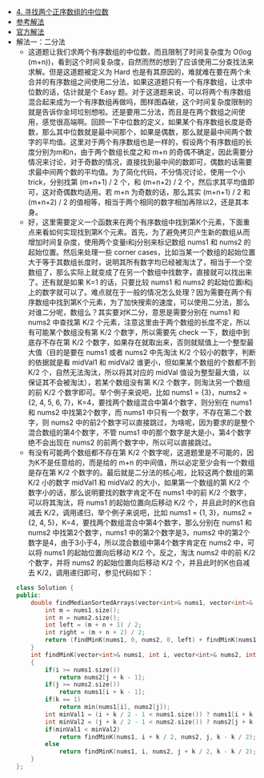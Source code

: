 - [4. 寻找两个正序数组的中位数](https://leetcode-cn.com/problems/median-of-two-sorted-arrays/)
- [参考解法](https://www.cnblogs.com/grandyang/p/4465932.html)
- [官方解法](https://leetcode-cn.com/problems/median-of-two-sorted-arrays/solution/xiang-xi-tong-su-de-si-lu-fen-xi-duo-jie-fa-by-w-2/)
- 解法一：二分法
    + 这道题让我们求两个有序数组的中位数，而且限制了时间复杂度为 O(log (m+n))，看到这个时间复杂度，自然而然的想到了应该使用二分查找法来求解。但是这道题被定义为 Hard 也是有其原因的，难就难在要在两个未合并的有序数组之间使用二分法，如果这道题只有一个有序数组，让求中位数的话，估计就是个 Easy 题。对于这道题来说，可以将两个有序数组混合起来成为一个有序数组再做吗，图样图森破，这个时间复杂度限制的就是告诉你金坷垃别想啦。还是要用二分法，而且是在两个数组之间使用，感觉很高端啊。回顾一下中位数的定义，如果某个有序数组长度是奇数，那么其中位数就是最中间那个，如果是偶数，那么就是最中间两个数字的平均值。这里对于两个有序数组也是一样的，假设两个有序数组的长度分别为m和n，由于两个数组长度之和 m+n 的奇偶不确定，因此需要分情况来讨论，对于奇数的情况，直接找到最中间的数即可，偶数的话需要求最中间两个数的平均值。为了简化代码，不分情况讨论，使用一个小 trick，分别找第 (m+n+1) / 2 个，和 (m+n+2) / 2 个，然后求其平均值即可，这对奇偶数均适用。若 m+n 为奇数的话，那么其实 (m+n+1) / 2 和 (m+n+2) / 2 的值相等，相当于两个相同的数字相加再除以2，还是其本身。
    + 好，这里需要定义一个函数来在两个有序数组中找到第K个元素，下面重点来看如何实现找到第K个元素。首先，为了避免拷贝产生新的数组从而增加时间复杂度，使用两个变量i和j分别来标记数组 nums1 和 nums2 的起始位置。然后来处理一些 corner cases，比如当某一个数组的起始位置大于等于其数组长度时，说明其所有数字均已经被淘汰了，相当于一个空数组了，那么实际上就变成了在另一个数组中找数字，直接就可以找出来了。还有就是如果 K=1 的话，只要比较 nums1 和 nums2 的起始位置i和j上的数字就可以了。难点就在于一般的情况怎么处理？因为需要在两个有序数组中找到第K个元素，为了加快搜索的速度，可以使用二分法，那么对谁二分呢，数组么？其实要对K二分，意思是需要分别在 nums1 和 nums2 中查找第 K/2 个元素，注意这里由于两个数组的长度不定，所以有可能某个数组没有第 K/2 个数字，所以需要先 check 一下，数组中到底存不存在第 K/2 个数字，如果存在就取出来，否则就赋值上一个整型最大值（目的是要在 nums1 或者 nums2 中先淘汰 K/2 个较小的数字，判断的依据就是看 midVal1 和 midVal2 谁更小，但如果某个数组的个数都不到 K/2 个，自然无法淘汰，所以将其对应的 midVal 值设为整型最大值，以保证其不会被淘汰），若某个数组没有第 K/2 个数字，则淘汰另一个数组的前 K/2 个数字即可。举个例子来说吧，比如 nums1 = {3}，nums2 = {2, 4, 5, 6, 7}，K=4，要找两个数组混合中第4个数字，则分别在 nums1 和 nums2 中找第2个数字，而 nums1 中只有一个数字，不存在第二个数字，则 nums2 中的前2个数字可以直接跳过，为啥呢，因为要求的是整个混合数组的第4个数字，不管 nums1 中的那个数字是大是小，第4个数字绝不会出现在 nums2 的前两个数字中，所以可以直接跳过。
    + 有没有可能两个数组都不存在第 K/2 个数字呢，这道题里是不可能的，因为K不是任意给的，而是给的 m+n 的中间值，所以必定至少会有一个数组是存在第 K/2 个数字的。最后就是二分法的核心啦，比较这两个数组的第 K/2 小的数字 midVal1 和 midVal2 的大小，如果第一个数组的第 K/2 个数字小的话，那么说明要找的数字肯定不在 nums1 中的前 K/2 个数字，可以将其淘汰，将 nums1 的起始位置向后移动 K/2 个，并且此时的K也自减去 K/2，调用递归，举个例子来说吧，比如 nums1 = {1, 3}，nums2 = {2, 4, 5}，K=4，要找两个数组混合中第4个数字，那么分别在 nums1 和 nums2 中找第2个数字，nums1 中的第2个数字是3，nums2 中的第2个数字是4，由于3小于4，所以混合数组中第4个数字肯定在 nums2 中，可以将 nums1 的起始位置向后移动 K/2 个。反之，淘汰 nums2 中的前 K/2 个数字，并将 nums2 的起始位置向后移动 K/2 个，并且此时的K也自减去 K/2，调用递归即可，参见代码如下：
    ```C++
    class Solution {
    public:
        double findMedianSortedArrays(vector<int>& nums1, vector<int>& nums2) {
            int m = nums1.size();
            int n = nums2.size();
            int left = (m + n + 1) / 2;
            int right = (m + n + 2) / 2;
            return (findMinK(nums1, 0, nums2, 0, left) + findMinK(nums1, 0, nums2, 0, right)) / 2.0;
        }
        int findMinK(vector<int>& nums1, int i, vector<int>& nums2, int j, int k)
        {
            if(i >= nums1.size())
                return nums2[j + k - 1];
            if(j >= nums2.size())
                return nums1[i + k - 1];
            if(k == 1)
                return min(nums1[i], nums2[j]);
            int minVal1 = (i + k / 2 - 1 < nums1.size()) ? nums1[i + k / 2 - 1] : INT_MAX;
            int minVal2 = (j + k / 2 - 1 < nums2.size()) ? nums2[j + k / 2 - 1] : INT_MAX;
            if(minVal1 < minVal2)
                return findMinK(nums1, i + k / 2, nums2, j, k - k / 2);
            else
                return findMinK(nums1, i, nums2, j + k / 2, k - k / 2);
        }
    };
    ````